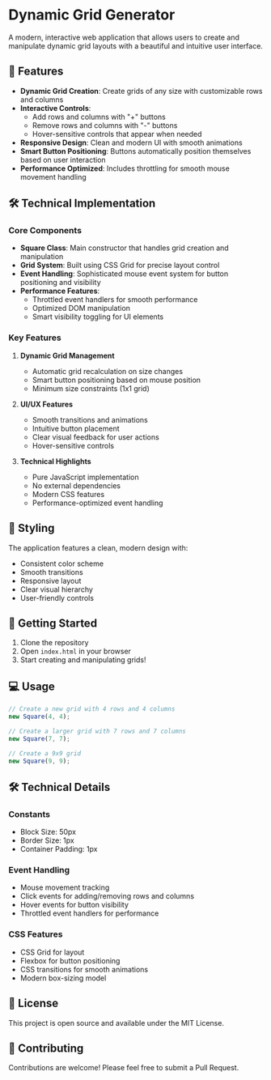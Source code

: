 # Dynamic Grid Generator

A modern, interactive web application that allows users to create and manipulate dynamic grid layouts with a beautiful and intuitive user interface.

## 🚀 Features

- **Dynamic Grid Creation**: Create grids of any size with customizable rows and columns
- **Interactive Controls**:
  - Add rows and columns with "+" buttons
  - Remove rows and columns with "-" buttons
  - Hover-sensitive controls that appear when needed
- **Responsive Design**: Clean and modern UI with smooth animations
- **Smart Button Positioning**: Buttons automatically position themselves based on user interaction
- **Performance Optimized**: Includes throttling for smooth mouse movement handling

## 🛠️ Technical Implementation

### Core Components

- **Square Class**: Main constructor that handles grid creation and manipulation
- **Grid System**: Built using CSS Grid for precise layout control
- **Event Handling**: Sophisticated mouse event system for button positioning and visibility
- **Performance Features**:
  - Throttled event handlers for smooth performance
  - Optimized DOM manipulation
  - Smart visibility toggling for UI elements

### Key Features

1. **Dynamic Grid Management**

   - Automatic grid recalculation on size changes
   - Smart button positioning based on mouse position
   - Minimum size constraints (1x1 grid)

2. **UI/UX Features**

   - Smooth transitions and animations
   - Intuitive button placement
   - Clear visual feedback for user actions
   - Hover-sensitive controls

3. **Technical Highlights**
   - Pure JavaScript implementation
   - No external dependencies
   - Modern CSS features
   - Performance-optimized event handling

## 🎨 Styling

The application features a clean, modern design with:

- Consistent color scheme
- Smooth transitions
- Responsive layout
- Clear visual hierarchy
- User-friendly controls

## 🚀 Getting Started

1. Clone the repository
2. Open `index.html` in your browser
3. Start creating and manipulating grids!

## 💻 Usage

```javascript
// Create a new grid with 4 rows and 4 columns
new Square(4, 4);

// Create a larger grid with 7 rows and 7 columns
new Square(7, 7);

// Create a 9x9 grid
new Square(9, 9);
```

## 🛠️ Technical Details

### Constants

- Block Size: 50px
- Border Size: 1px
- Container Padding: 1px

### Event Handling

- Mouse movement tracking
- Click events for adding/removing rows and columns
- Hover events for button visibility
- Throttled event handlers for performance

### CSS Features

- CSS Grid for layout
- Flexbox for button positioning
- CSS transitions for smooth animations
- Modern box-sizing model

## 📝 License

This project is open source and available under the MIT License.

## 👥 Contributing

Contributions are welcome! Please feel free to submit a Pull Request.
